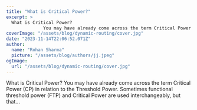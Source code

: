 ```yaml
---
title: "What is Critical Power?"
excerpt: >
  What is Critical Power?
              You may have already come across the term Critical Power (CP) in relation to the Threshold Power. Sometimes functional threshold power (FTP) and Critical Power are
coverImage: "/assets/blog/dynamic-routing/cover.jpg"
date: "2023-11-14T22:06:52.071Z"
author:
  name: "Rohan Sharma"
  picture: "/assets/blog/authors/jj.jpeg"
ogImage:
  url: "/assets/blog/dynamic-routing/cover.jpg"
---
```


What is Critical Power?
            You may have already come across the term Critical Power (CP) in relation to the Threshold Power. Sometimes functional threshold power (FTP) and Critical Power are used interchangeably, but that…
